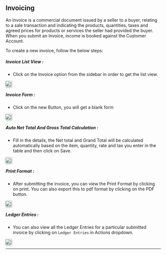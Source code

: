 <!-- add-next-prev-links -->
## Invoicing

An Invoice is a commercial document issued by a seller to a buyer, relating to a sale transaction and indicating the products, quantities, taxes and agreed prices for products or services the seller had provided the buyer. When you submit an Invoice, income is booked against the Customer Account.

To create a new invoice, follow the below steps:

##### Invoice List View :
- Click on the Invoice option from the sidebar in order to get the list view.

<img  src="/accounting/assets/img/invoicelist.png"
      style="box-shadow: 2px 2px 5px 2px rgba(179,179,179,1);"
/>

##### Invoice Form :
- Click on the new Button, you will get a blank form

<img  src="/accounting/assets/img/invoiceform.png"
      style="box-shadow: 2px 2px 5px 2px rgba(179,179,179,1);"
/>

##### Auto Net Total And Gross Total Calculation :
- Fill in the details, the Net total and Grand Total will be calculated automatically based on the item, quantity, rate and tax you enter in the table and then click on Save.

<img  src="/accounting/assets/img/newinvoice.png"
      style="box-shadow: 2px 2px 5px 2px rgba(179,179,179,1);"
/>

##### Print Format :
- After submitting the invoice, you can view the Print Format by clicking on print. You can also export this to pdf format by clicking on the PDF button.

<img  src="/accounting/assets/img/printinvoice.png"
      style="box-shadow: 2px 2px 5px 2px rgba(179,179,179,1);"
/>

##### Ledger Entries :
- You can also view all the Ledger Entries for a particular submitted invoice by clicking on `Ledger Entries` in Actions dropdown.

<img  src="/accounting/assets/img/invoiceledger.png"
      style="box-shadow: 2px 2px 5px 2px rgba(179,179,179,1);"
/>

---
